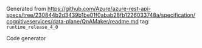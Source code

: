 Generated from https://github.com/Azure/azure-rest-api-specs/tree/230844b2d3439b1be01f0abab28fb1226033748a/specification/cognitiveservices/data-plane/QnAMaker/readme.md tag: `runtime_release_4_0`

Code generator 


